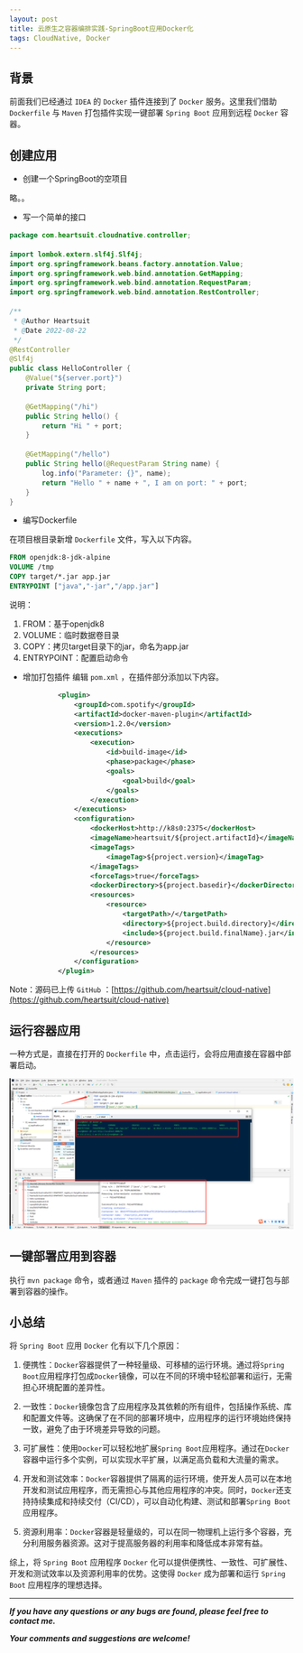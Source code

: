 ```yaml
---
layout: post
title: 云原生之容器编排实践-SpringBoot应用Docker化
tags: CloudNative, Docker
---
```


## 背景

前面我们已经通过 `IDEA` 的 `Docker` 插件连接到了 `Docker` 服务。这里我们借助 `Dockerfile` 与 `Maven` 打包插件实现一键部署 `Spring Boot` 应用到远程 `Docker` 容器。

## 创建应用

* 创建一个SpringBoot的空项目

略。。

* 写一个简单的接口

```java
package com.heartsuit.cloudnative.controller;

import lombok.extern.slf4j.Slf4j;
import org.springframework.beans.factory.annotation.Value;
import org.springframework.web.bind.annotation.GetMapping;
import org.springframework.web.bind.annotation.RequestParam;
import org.springframework.web.bind.annotation.RestController;

/**
 * @Author Heartsuit
 * @Date 2022-08-22
 */
@RestController
@Slf4j
public class HelloController {
    @Value("${server.port}")
    private String port;

    @GetMapping("/hi")
    public String hello() {
        return "Hi " + port;
    }

    @GetMapping("/hello")
    public String hello(@RequestParam String name) {
        log.info("Parameter: {}", name);
        return "Hello " + name + ", I am on port: " + port;
    }
}
```

* 编写Dockerfile

在项目根目录新增 `Dockerfile` 文件，写入以下内容。

```dockerfile
FROM openjdk:8-jdk-alpine
VOLUME /tmp
COPY target/*.jar app.jar
ENTRYPOINT ["java","-jar","/app.jar"]
```

说明：
1. FROM：基于openjdk8
2. VOLUME：临时数据卷目录
3. COPY：拷贝target目录下的jar，命名为app.jar
4. ENTRYPOINT：配置启动命令

* 增加打包插件
编辑 `pom.xml` ，在插件部分添加以下内容。

```xml
            <plugin>
                <groupId>com.spotify</groupId>
                <artifactId>docker-maven-plugin</artifactId>
                <version>1.2.0</version>
                <executions>
                    <execution>
                        <id>build-image</id>
                        <phase>package</phase>
                        <goals>
                            <goal>build</goal>
                        </goals>
                    </execution>
                </executions>
                <configuration>
                    <dockerHost>http://k8s0:2375</dockerHost>
                    <imageName>heartsuit/${project.artifactId}</imageName>
                    <imageTags>
                        <imageTag>${project.version}</imageTag>
                    </imageTags>
                    <forceTags>true</forceTags>
                    <dockerDirectory>${project.basedir}</dockerDirectory>
                    <resources>
                        <resource>
                            <targetPath>/</targetPath>
                            <directory>${project.build.directory}</directory>
                            <include>${project.build.finalName}.jar</include>
                        </resource>
                    </resources>
                </configuration>
            </plugin>
```

Note：源码已上传 `GitHub` ：[https://github.com/heartsuit/cloud-native](https://github.com/heartsuit/cloud-native)

## 运行容器应用

一种方式是，直接在打开的 `Dockerfile` 中，点击运行，会将应用直接在容器中部署启动。

![2022-08-28-RunOnDocker.jpg](https://github.com/heartsuit/heartsuit.github.io/raw/master/pictures/2022-08-28-RunOnDocker.jpg)

## 一键部署应用到容器

执行 `mvn package` 命令，或者通过 `Maven` 插件的 `package` 命令完成一键打包与部署到容器的操作。

## 小总结

将 `Spring Boot` 应用 `Docker` 化有以下几个原因：

1. 便携性：`Docker`容器提供了一种轻量级、可移植的运行环境。通过将`Spring Boot`应用程序打包成`Docker`镜像，可以在不同的环境中轻松部署和运行，无需担心环境配置的差异性。

2. 一致性：`Docker`镜像包含了应用程序及其依赖的所有组件，包括操作系统、库和配置文件等。这确保了在不同的部署环境中，应用程序的运行环境始终保持一致，避免了由于环境差异导致的问题。

3. 可扩展性：使用`Docker`可以轻松地扩展`Spring Boot`应用程序。通过在`Docker`容器中运行多个实例，可以实现水平扩展，以满足高负载和大流量的需求。

4. 开发和测试效率：`Docker`容器提供了隔离的运行环境，使开发人员可以在本地开发和测试应用程序，而无需担心与其他应用程序的冲突。同时，`Docker`还支持持续集成和持续交付（CI/CD），可以自动化构建、测试和部署`Spring Boot`应用程序。

5. 资源利用率：`Docker`容器是轻量级的，可以在同一物理机上运行多个容器，充分利用服务器资源。这对于提高服务器的利用率和降低成本非常有益。

综上，将 `Spring Boot` 应用程序 `Docker` 化可以提供便携性、一致性、可扩展性、开发和测试效率以及资源利用率的优势。这使得 `Docker` 成为部署和运行 `Spring Boot` 应用程序的理想选择。 

---

***If you have any questions or any bugs are found, please feel free to contact me.***

***Your comments and suggestions are welcome!***
